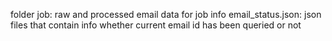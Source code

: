 folder job: raw and processed email data for job info
email_status.json: json files that contain info whether current email id has been queried or not
